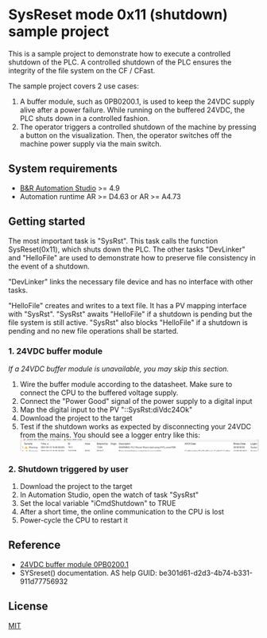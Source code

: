 # SysReset mode 0x11 (shutdown) sample project

This is a sample project to demonstrate how to execute a controlled shutdown of the PLC.
A controlled shutdown of the PLC ensures the integrity of the file system on the CF / CFast.

The sample project covers 2 use cases:
1. A buffer module, such as 0PB0200.1, is used to keep the 24VDC supply alive after a power failure. While running on the buffered 24VDC, the PLC shuts down in a controlled fashion.
2. The operator triggers a controlled shutdown of the machine by pressing a button on the visualization. Then, the operator switches off the machine power supply via the main switch.

## System requirements
- [B&R Automation Studio](https://www.br-automation.com/en/products/software/automation-software/automation-studio/) >= 4.9 
- Automation runtime AR >= D4.63 or AR >= A4.73

## Getting started
The most important task is "SysRst". This task calls the function SysReset(0x11), which shuts down the PLC. The other tasks "DevLinker" and "HelloFile" are used to demonstrate how to preserve file consistency in the event of a shutdown.

"DevLinker" links the necessary file device and has no interface with other tasks.

"HelloFile" creates and writes to a text file. It has a PV mapping interface with "SysRst". "SysRst" awaits "HelloFile" if a shutdown is pending but the file system is still active. "SysRst" also blocks "HelloFile" if a shutdown is pending and no new file operations shall be started.

### 1. 24VDC buffer module
_If a 24VDC buffer module is unavailable, you may skip this section._

1. Wire the buffer module according to the datasheet. Make sure to connect the CPU to the buffered voltage supply.
2. Connect the "Power Good" signal of the power supply to a digital input
3. Map the digital input to the PV "::SysRst:diVdc24Ok"
4. Download the project to the target
5. Test if the shutdown works as expected by disconnecting your 24VDC from the mains. You should see a logger entry like this:
![Logger entry 7411](./Addon/images/logger_entry.png "Logger entry 7411")

### 2. Shutdown triggered by user
1. Download the project to the target
2. In Automation Studio, open the watch of task "SysRst"
3. Set the local variable "iCmdShutdown" to TRUE
4. After a short time, the online communication to the CPU is lost
5. Power-cycle the CPU to restart it

## Reference
- [24VDC buffer module 0PB0200.1](https://www.br-automation.com/en/products/accessories/power-supplies/buffer-module/0pb02001/)
- SYSreset() documentation. AS help GUID: be301d61-d2d3-4b74-b331-911d77756932

## License
[MIT](https://en.wikipedia.org/wiki/MIT_License)